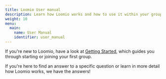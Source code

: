 ```yaml
---
title: Loomio User manual
description: Learn how Loomio works and how to use it within your group effectively.
weight: 10
menu:
  main:
    name: User Manual
    identifier: user_manual
---
```


If you're new to Loomio, have a look at [Getting Started](getting_started), which guides you through starting or joining your first group.

If you're here to find an answer to a specific question or learn in more detail how Loomio works, we have the answers!

